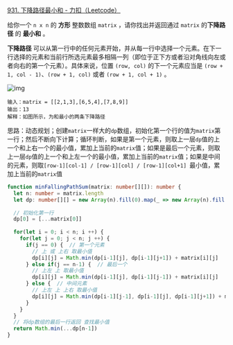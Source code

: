 [931. 下降路径最小和 - 力扣（Leetcode）](https://leetcode.cn/problems/minimum-falling-path-sum/description/?envType=study-plan-v2&id=dynamic-programming)

给你一个 `n x n` 的 **方形** 整数数组 `matrix` ，请你找出并返回通过 `matrix` 的**下降路径** 的 **最小和** 。

**下降路径** 可以从第一行中的任何元素开始，并从每一行中选择一个元素。在下一行选择的元素和当前行所选元素最多相隔一列（即位于正下方或者沿对角线向左或者向右的第一个元素）。具体来说，位置 `(row, col)` 的下一个元素应当是 `(row + 1, col - 1)`、`(row + 1, col)` 或者 `(row + 1, col + 1)` 。

![img](https://assets.leetcode.com/uploads/2021/11/03/failing1-grid.jpg)

```
输入：matrix = [[2,1,3],[6,5,4],[7,8,9]]
输出：13
解释：如图所示，为和最小的两条下降路径
```

思路：动态规划；创建`matrix`一样大的`dp`数组，初始化第一个行的值为`matrix`第一行；然后不断向下计算；循环判断，如果是第一个元素，则取上一层`dp`值的上一个和上右一个的最小值，累加上当前的`matrix`值；如果是最后一个元素，则取上一层`dp`值的上一个和上左一个的最小值，累加上当前的`matrix`值；如果是中间的元素，则取`[row-1][col-1] / [row-1][col] / [row-1][col+1] `最小值，累加上当前的`matrix`值

```typescript
function minFallingPathSum(matrix: number[][]): number {
  let n: number = matrix.length
  let dp: number[][] = new Array(n).fill(0).map(_ => new Array(n).fill(0))
  
  // 初始化第一行
  dp[0] = [...matrix[0]]
  
  for(let i = 0; i < n; i ++) {
    for(let j = 0; j < n; j ++) {
      if(j == 0) {  // 第一个元素
        // 上 或 上右 取最小值
        dp[i][j] = Math.min(dp[i-1][j], dp[i-1][j+1]) + matrix[i][j]
      } else if(j == n-1) {  // 最后一个
        // 上左 上 取最小值
        dp[i][j] = Math.min(dp[i-1][j], dp[i-1][j-1]) + matrix[i][j]
      } else {  // 中间元素
        // 上左 上 上右 取最小值
        dp[i][j] = Math.min(dp[i-1][j-1], dp[i-1][j], dp[i-1][j+1]) + matrix[i][j]
      }
    }
  }
  // 将dp数组的最后一行返回 查找最小值
  return Math.min(...dp[n-1])
}
```

